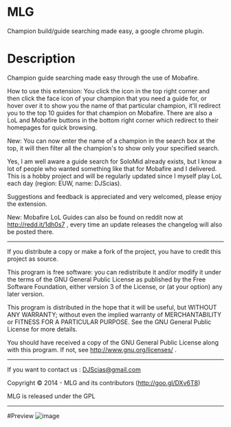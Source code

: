 MLG
===

Champion build/guide searching made easy, a google chrome plugin.

Description
===

Champion guide searching made easy through the use of Mobafire.

How to use this extension:
You click the icon in the top right corner and then click the face icon of your champion that you need a guide for, or hover over it to show you the name of that particular champion, it'll redirect you to the top 10 guides for that champion on Mobafire. There are also a LoL and Mobafire buttons in the bottom right corner which redirect to their homepages for quick browsing.

New: You can now enter the name of a champion in the search box at the top, it will then filter all the champion's to show only your specified search.

Yes, I am well aware a guide search for SoloMid already exists, but I know a lot of people who wanted something like that for Mobafire and I delivered. This is a hobby project and will be regularly updated since I myself play LoL each day (region: EUW, name: DJScias).

Suggestions and feedback is appreciated and very welcomed, please enjoy the extension.

New: Mobafire LoL Guides can also be found on reddit now at http://redd.it/1dh0s7 , every time an update releases the changelog will also be posted there.

***

If you distribute a copy or make a fork of the project, you have to credit this project as source.
	
This program is free software: you can redistribute it and/or modify it under the terms of the GNU General Public License as published by the Free Software Foundation, either version 3 of the License, or (at your option) any later version.
 
This program is distributed in the hope that it will be useful, but WITHOUT ANY WARRANTY; without even the implied warranty of MERCHANTABILITY or FITNESS FOR A PARTICULAR PURPOSE.  See the GNU General Public License for more details.
 
You should have received a copy of the GNU General Public License along with this program.  If not, see http://www.gnu.org/licenses/ .

***

If you want to contact us : DJScias@gmail.com

Copyright © 2014 - MLG and its contributors (http://goo.gl/DXv6T8)

MLG is released under the GPL

*** 
#Preview
![image](http://i.imgur.com/c35hTgU.png)
